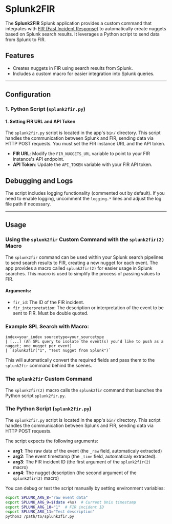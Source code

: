 # Splunk2FIR

The **Splunk2FIR** Splunk application provides a custom command that integrates with [FIR (Fast Incident Response)](https://github.com/certsocietegenerale/FIR) to automatically create nuggets based on Splunk search results. It leverages a Python script to send data from Splunk to FIR.

## Features
- Creates nuggets in FIR using search results from Splunk.
- Includes a custom macro for easier integration into Splunk queries.

---

## Configuration
### 1. Python Script (`splunk2fir.py`)
#### 1. Setting FIR URL and API Token
The `splunk2fir.py` script is located in the app's `bin/` directory. This script handles the communication between Splunk and FIR, sending data via HTTP POST requests.
You must set the FIR instance URL and the API token.

- **FIR URL**: Modify the `FIR_NUGGETS_URL` variable to point to your FIR instance's API endpoint.
- **API Token**: Update the `API_TOKEN` variable with your FIR API token.

## Debugging and Logs
The script includes logging functionality (commented out by default). If you need to enable logging, uncomment the `logging.*` lines and adjust the log file path if necessary.

---

## Usage
### **Using the `splunk2fir` Custom Command with the `splunk2fir(2)` Macro**

The `splunk2fir` command can be used within your Splunk search pipelines to send search results to FIR, creating a new nugget for each event.
The app provides a macro called `splunk2fir(2)` for easier usage in Splunk searches. This macro is used to simplify the process of passing values to FIR.

#### Arguments:
- `fir_id`: The ID of the FIR incident.
- `fir_interpretation`: The description or interpretation of the event to be sent to FIR. Must be double quoted.


### Example SPL Search with Macro:
```spl
index=your_index sourcetype=your_sourcetype
| [...] (An SPL query to isolate the event(s) you'd like to push as a nugget; one nugget per event)
| `splunk2fir("1", "Test nugget from Splunk")`
```

This will automatically convert the required fields and pass them to the `splunk2fir` command behind the scenes.

### **The `splunk2fir` Custom Command**
The `splunk2fir(2)` macro calls the `splunk2fir` command that launches the Python script `splunk2fir.py`.

### The Python Script (`splunk2fir.py`)
The `splunk2fir.py` script is located in the app's `bin/` directory. This script handles the communication between Splunk and FIR, sending data via HTTP POST requests.

The script expects the following arguments:

- **arg1**: The raw data of the event (the `_raw` field, automaticaly extracted)
- **arg2**: The event timestamp (the `_time` field, automaticaly extracted).
- **arg3**: The FIR incident ID (the first argument of the `splunk2fir(2)` macro)
- **arg4**: The nugget description (the second argument of the `splunk2fir(2)` macro)

You can debug or test the script manually by setting environment variables:
```bash
export SPLUNK_ARG_8="raw event data"
export SPLUNK_ARG_9=$(date +%s)  # Current Unix timestamp
export SPLUNK_ARG_10="1"  # FIR incident ID
export SPLUNK_ARG_11="Test description"
python3 /path/to/splunk2fir.py
```
